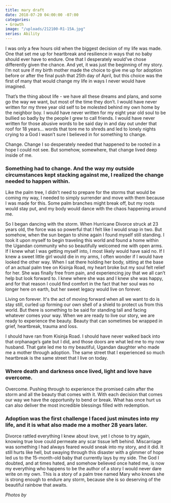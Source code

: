 ```yaml
---
title: mary draft
date: 2018-07-20 04:00:00 -07:00
categories:
- Growth
image: "/uploads/212100-R1-15A.jpg"
series: Ability
---
```


I was only a few hours old when the biggest decision of my life was made. One that set me up for heartbreak and resilience in ways that no baby should ever have to endure. One that I desperately would’ve chose differently given the chance. And yet, it was just the beginning of my story. I’m not sure if my birth mother made the choice to give me up for adoption before or after the final push that 25th day of April, but this choice was the first of many that would change my life in ways I never would have imagined. 

That’s the thing about life - we have all these dreams and plans, and some go the way we want, but most of the time they don’t. I would have never written for my three year old self to be molested behind my own home by the neighbor boy. I would have never written for my eight year old soul to be bullied so badly by the people I grew to call friends. I would have never written for those abusive words to be said day in and day out under that roof for 18 years… words that tore me to shreds and led to lonely nights crying to a God I wasn’t sure I believed in for something to change. 

Change. Change I so desperately needed that happened to be rooted in a hope I could not see. But somehow, somewhere, that change lived deep inside of me. 

### Something had to change. And the way my outside circumstances kept stacking against me, I realized the change needed to happen within.

Like the palm tree, I didn’t need to prepare for the storms that would be coming my way, I needed to simply surrender and move with them because I was made for this. Some palm branches might break off, but my roots would stay put, and my body would dance with the chaos happening around me. 

So I began dancing with the storm. When Hurricane Divorce struck at 23 years old, the force was so powerful that I felt like I would snap in two. But somehow, when the sun began to shine again I found myself still standing. I took it upon myself to begin traveling this world and found a home within the Ugandan community who so beautifully welcomed me with open arms. If I knew what I was getting myself into, I most likely would have said no. If I knew a sweet little girl would die in my arms, I often wonder if I would have looked the other way. When I sat there holding her body, sitting at the base of an actual palm tree on Kisinja Road, my heart broke but my soul felt relief for her. She was finally free from pain, and experiencing joy that we all can’t help but look forward to. I knew where she was and I knew she was happy, and for that reason I could find comfort in the fact that her soul was no longer here on earth, but her sweet legacy would live on forever. 

Living on forever. It's the act of moving forward when all we want to do is stay still, curled up forming our own shell of a shield to protect us from this world. But there is something to be said for standing tall and facing whatever comes your way. When we are ready to live our story, we are ready to experience the beauty. Beauty that can sometimes be wrapped in grief, heartbreak, trauma and loss.

I should have ran from Kisinja Road. I should have never walked back into that orphanage’s gate but I did, and those doors are what led me to my now husband. That gate led me to my beautiful, Ugandan daughter who made me a mother through adoption. The same street that I experienced so much heartbreak is the same street that I live on today. 

### Where death and darkness once lived, light and love have overcome. 

Overcome. Pushing through to experience the promised calm after the storm and all the beauty that comes with it. With each decision that comes our way we have the opportunity to bend or break. What has once hurt us can also deliver the most incredible blessings filled with redemption. 

### Adoption was the first challenge I faced just minutes into my life, and it is what also made me a mother 28 years later. 

Divorce rattled everything I knew about love, yet I chose to try again, knowing true love could permeate any scar tissue left behind. Miscarriage was something I had always feared would sneak into my story, and it did. It still hurts like hell, but swaying through this disaster with a glimmer of hope led us to the 15-month-old baby that currently lays by my side. The God I doubted, and at times hated, and somehow believed once hated me, is now my everything who happens to be the author of a story I would never dare write on my own. This is a story of a palm tree named Mary who knows she is strong enough to endure any storm, because she is so deserving of the beautiful rainbow that awaits.

_Photos by_